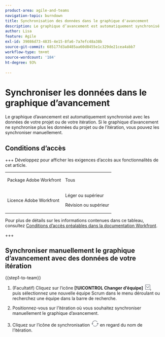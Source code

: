```yaml
---
product-area: agile-and-teams
navigation-topic: burndown
title: Synchronisation des données dans le graphique d'avancement
description: Le graphique d’avancement est automatiquement synchronisé avec les données de votre projet ou de votre itération. Si le graphique d’avancement ne synchronise plus les données du projet ou de l’itération, vous pouvez les synchroniser manuellement.
author: Lisa
feature: Agile
exl-id: 39086d73-4835-4e15-8fa6-7a7efc48a38b
source-git-commit: 685177d3a8485aa60d8455e1c329de21cea4abb7
workflow-type: tm+mt
source-wordcount: '184'
ht-degree: 93%

---
```


# Synchroniser les données dans le graphique d’avancement

Le graphique d’avancement est automatiquement synchronisé avec les données de votre projet ou de votre itération. Si le graphique d’avancement ne synchronise plus les données du projet ou de l’itération, vous pouvez les synchroniser manuellement.

## Conditions d’accès

+++ Développez pour afficher les exigences d’accès aux fonctionnalités de cet article.

<table style="table-layout:auto"> 
 <col> 
 </col> 
 <col> 
 </col> 
 <tbody> 
  <tr> 
   <td role="rowheader">Package Adobe Workfront</td> 
   <td> <p>Tous</p> </td> 
  </tr> 
  <tr> 
   <td role="rowheader">Licence Adobe Workfront</td> 
   <td> <p>Léger ou supérieur</p> 
   <p>Révision ou supérieur</p> </td> 
  </tr>
 </tbody> 
</table>

Pour plus de détails sur les informations contenues dans ce tableau, consultez [Conditions d’accès préalables dans la documentation Workfront](/help/quicksilver/administration-and-setup/add-users/access-levels-and-object-permissions/access-level-requirements-in-documentation.md).

+++

## Synchroniser manuellement le graphique d’avancement avec des données de votre itération

{{step1-to-team}}

1. (Facultatif) Cliquez sur l’icône **[!UICONTROL Changer d’équipe]** ![icône Changer d’équipe](assets/switch-team-icon.png), puis sélectionnez une nouvelle équipe Scrum dans le menu déroulant ou recherchez une équipe dans la barre de recherche.

1. Positionnez-vous sur l’itération où vous souhaitez synchroniser manuellement le graphique d’avancement.
1. Cliquez sur l’icône de synchronisation ![Icône de synchronisation](assets/agile-syncicon.png) en regard du nom de l’itération.
